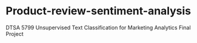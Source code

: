 # Product-review-sentiment-analysis
DTSA 5799 Unsupervised Text Classification for Marketing Analytics Final Project
